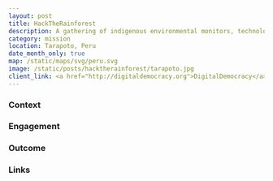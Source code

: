 ```yaml
---
layout: post
title: HackTheRainforest
description: A gathering of indigenous environmental monitors, technologists and civil society organizations to address urgent environmental problems threatening indigenous communities throughout the Amazon region
category: mission
location: Tarapoto, Peru
date_month_only: true
map: /static/maps/svg/peru.svg
image: /static/posts/hacktherainforest/tarapoto.jpg
client_link: <a href="http://digitaldemocracy.org">DigitalDemocracy</a>
---
```


### Context ###

### Engagement ###

### Outcome ###

### Links ###